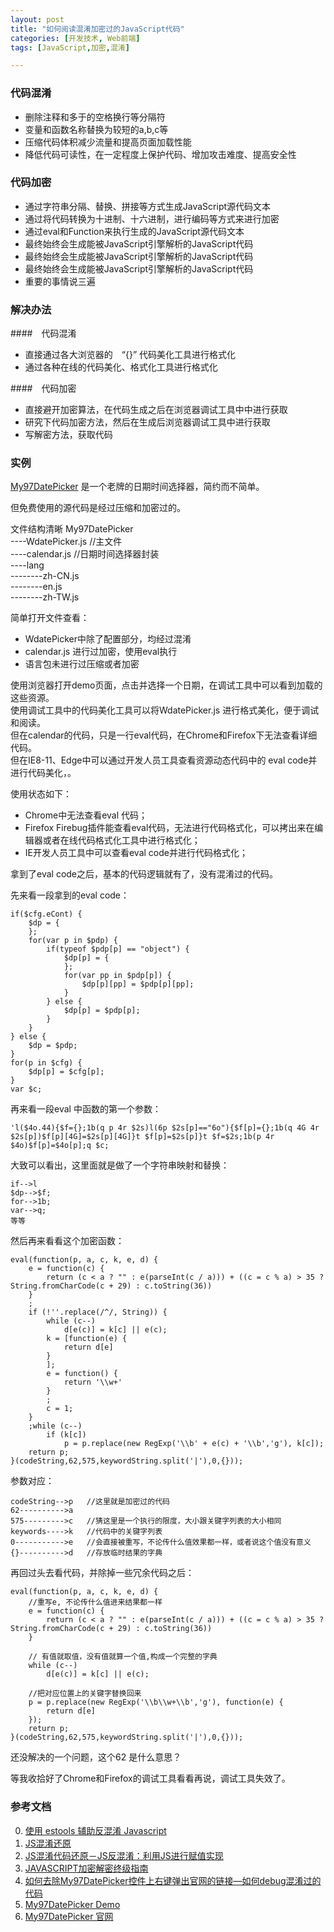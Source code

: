 ```yaml
--- 
layout: post
title: "如何阅读混淆加密过的JavaScript代码"
categories: [开发技术, Web前端]
tags: [JavaScript,加密,混淆]

---
```


### 代码混淆
+ 删除注释和多于的空格换行等分隔符
+ 变量和函数名称替换为较短的a,b,c等
+ 压缩代码体积减少流量和提高页面加载性能
+ 降低代码可读性，在一定程度上保护代码、增加攻击难度、提高安全性

### 代码加密
+ 通过字符串分隔、替换、拼接等方式生成JavaScript源代码文本
+ 通过将代码转换为十进制、十六进制，进行编码等方式来进行加密
+ 通过eval和Function来执行生成的JavaScript源代码文本
+ 最终始终会生成能被JavaScript引擎解析的JavaScript代码
+ 最终始终会生成能被JavaScript引擎解析的JavaScript代码
+ 最终始终会生成能被JavaScript引擎解析的JavaScript代码
+ 重要的事情说三遍

### 解决办法

####　代码混淆
+ 直接通过各大浏览器的　“{}” 代码美化工具进行格式化
+ 通过各种在线的代码美化、格式化工具进行格式化

####　代码加密
+ 直接避开加密算法，在代码生成之后在浏览器调试工具中中进行获取
+ 研究下代码加密方法，然后在生成后浏览器调试工具中进行获取
+ 写解密方法，获取代码

### 实例

[My97DatePicker](http://www.my97.net/dp/demo/index.htm) 是一个老牌的日期时间选择器，简约而不简单。

但免费使用的源代码是经过压缩和加密过的。

文件结构清晰
My97DatePicker   
----WdatePicker.js //主文件   
----calendar.js //日期时间选择器封装   
----lang   
--------zh-CN.js   
--------en.js   
--------zh-TW.js   

简单打开文件查看：

+ WdatePicker中除了配置部分，均经过混淆
+ calendar.js 进行过加密，使用eval执行
+ 语言包未进行过压缩或者加密

使用浏览器打开demo页面，点击并选择一个日期，在调试工具中可以看到加载的这些资源。   
使用调试工具中的代码美化工具可以将WdatePicker.js 进行格式美化，便于调试和阅读。   
但在calendar的代码，只是一行eval代码，在Chrome和Firefox下无法查看详细代码。   
但在IE8-11、Edge中可以通过开发人员工具查看资源动态代码中的 eval code并进行代码美化，。

使用状态如下：

+ Chrome中无法查看eval 代码；
+ Firefox Firebug插件能查看eval代码，无法进行代码格式化，可以拷出来在编辑器或者在线代码格式化工具中进行格式化；
+ IE开发人员工具中可以查看eval code并进行代码格式化； 

拿到了eval code之后，基本的代码逻辑就有了，没有混淆过的代码。

先来看一段拿到的eval code：

	if($cfg.eCont) {
		$dp = {
		};
		for(var p in $pdp) {
			if(typeof $pdp[p] == "object") {
				$dp[p] = {
				};
				for(var pp in $pdp[p]) {
					$dp[p][pp] = $pdp[p][pp];
				}
			} else {
				$dp[p] = $pdp[p];
			}
		}
	} else {
		$dp = $pdp;
	}
	for(p in $cfg) {
		$dp[p] = $cfg[p];
	}
	var $c;
再来看一段eval 中函数的第一个参数：

	'l($4o.44){$f={};1b(q p 4r $2s)l(6p $2s[p]=="6o"){$f[p]={};1b(q 4G 4r $2s[p])$f[p][4G]=$2s[p][4G]}t $f[p]=$2s[p]}t $f=$2s;1b(p 4r $4o)$f[p]=$4o[p];q $c;

大致可以看出，这里面就是做了一个字符串映射和替换：
	
	if-->l
	$dp-->$f;
	for-->1b;
	var-->q;
	等等

然后再来看看这个加密函数：

	eval(function(p, a, c, k, e, d) {
		e = function(c) {
			return (c < a ? "" : e(parseInt(c / a))) + ((c = c % a) > 35 ? String.fromCharCode(c + 29) : c.toString(36))
		}
		;
		if (!''.replace(/^/, String)) {
			while (c--)
				d[e(c)] = k[c] || e(c);
			k = [function(e) {
				return d[e]
			}
			];
			e = function() {
				return '\\w+'
			}
			;
			c = 1;
		}
		;while (c--)
			if (k[c])
				p = p.replace(new RegExp('\\b' + e(c) + '\\b','g'), k[c]);
		return p;
	}(codeString,62,575,keywordString.split('|'),0,{}));

参数对应：

	codeString-->p   //这里就是加密过的代码
	62---------->a   
	575--------->c   //猜这里是一个执行的限度，大小跟关键字列表的大小相同
	keywords---->k   //代码中的关键字列表
	0----------->e   //会直接被重写，不论传什么值效果都一样，或者说这个值没有意义
	{}---------->d   //存放临时结果的字典
	
再回过头去看代码，并除掉一些冗余代码之后：

	eval(function(p, a, c, k, e, d) {
		//重写e, 不论传什么值进来结果都一样
		e = function(c) {
			return (c < a ? "" : e(parseInt(c / a))) + ((c = c % a) > 35 ? String.fromCharCode(c + 29) : c.toString(36))
		}
		
		// 有值就取值，没有值就算一个值,构成一个完整的字典
		while (c--)
			d[e(c)] = k[c] || e(c);
			
		//把对应位置上的关键字替换回来	
		p = p.replace(new RegExp('\\b\\w+\\b','g'), function(e) {
			return d[e]
		});
		return p;
	}(codeString,62,575,keywordString.split('|'),0,{}));	
	

还没解决的一个问题，这个62 是什么意思？

等我收拾好了Chrome和Firefox的调试工具看看再说，调试工具失效了。



### 参考文档
0. [使用 estools 辅助反混淆 Javascript](http://blog.knownsec.com/2015/08/use-estools-aid-deobfuscate-javascript/)
0. [JS混淆还原](http://www.ralap.net/it/web/7-js-confusion-restore.html)
0. [JS混淆代码还原－JS反混淆：利用JS进行赋值实现](http://www.cnblogs.com/vnii/archive/2011/12/14/2287504.html)
0. [JAVASCRIPT加密解密终级指南](http://www.williamlong.info/archives/242.html)
0. [如何去除My97DatePicker控件上右键弹出官网的链接—如何debug混淆过的代码](http://www.tzwhx.com/NewShow/newBodyShow/%E6%8E%A7%E4%BB%B6_30010.html)
0. [My97DatePicker Demo](http://www.my97.net/dp/demo/index.htm)
0. [My97DatePicker 官网](http://www.my97.net/)